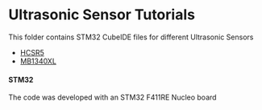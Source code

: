 # Ultrasonic Sensor Tutorials

This folder contains STM32 CubeIDE files for different Ultrasonic Sensors
- [HCSR5](https://www.digikey.com/en/products/detail/sparkfun-electronics/SEN-24049/22258319?gclsrc=aw.ds&&utm_adgroup=&utm_source=google&utm_medium=cpc&utm_campaign=PMax%20Shopping_Product_Low%20ROAS%20Categories&utm_term=&utm_content=&utm_id=go_cmp-20243063506_adg-_ad-__dev-c_ext-_prd-22258319_sig-CjwKCAiAwaG9BhAREiwAdhv6Y3kWZK_OrfgyqquhPFJjEwNAoqIqpeRjveE1kQjCpC_T2qhrkTx1VRoCnvsQAvD_BwE&gad_source=1&gclid=CjwKCAiAwaG9BhAREiwAdhv6Y3kWZK_OrfgyqquhPFJjEwNAoqIqpeRjveE1kQjCpC_T2qhrkTx1VRoCnvsQAvD_BwE&gclsrc=aw.ds)
- [MB1340XL](https://maxbotix.com/products/mb1340?srsltid=AfmBOorJfanT-6zEiBMbFAru0c-lRvJpEndqOLH9-Eoab9f91ZmXhmoZ)

#### STM32 
The code was developed with an STM32 F411RE Nucleo board


